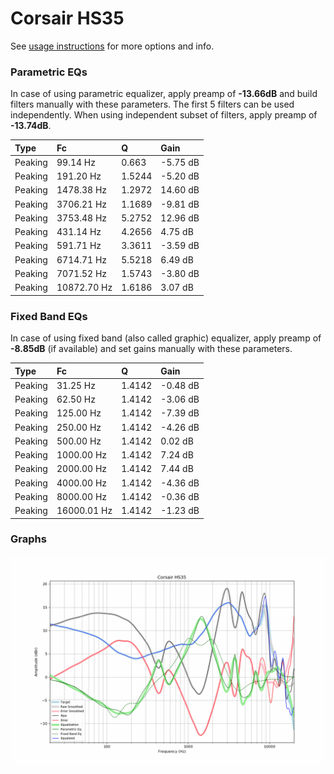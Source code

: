 # Corsair HS35
See [usage instructions](https://github.com/jaakkopasanen/AutoEq#usage) for more options and info.

### Parametric EQs
In case of using parametric equalizer, apply preamp of **-13.66dB** and build filters manually
with these parameters. The first 5 filters can be used independently.
When using independent subset of filters, apply preamp of **-13.74dB**.

| Type    | Fc          |      Q | Gain     |
|:--------|:------------|:-------|:---------|
| Peaking | 99.14 Hz    | 0.663  | -5.75 dB |
| Peaking | 191.20 Hz   | 1.5244 | -5.20 dB |
| Peaking | 1478.38 Hz  | 1.2972 | 14.60 dB |
| Peaking | 3706.21 Hz  | 1.1689 | -9.81 dB |
| Peaking | 3753.48 Hz  | 5.2752 | 12.96 dB |
| Peaking | 431.14 Hz   | 4.2656 | 4.75 dB  |
| Peaking | 591.71 Hz   | 3.3611 | -3.59 dB |
| Peaking | 6714.71 Hz  | 5.5218 | 6.49 dB  |
| Peaking | 7071.52 Hz  | 1.5743 | -3.80 dB |
| Peaking | 10872.70 Hz | 1.6186 | 3.07 dB  |

### Fixed Band EQs
In case of using fixed band (also called graphic) equalizer, apply preamp of **-8.85dB**
(if available) and set gains manually with these parameters.

| Type    | Fc          |      Q | Gain     |
|:--------|:------------|:-------|:---------|
| Peaking | 31.25 Hz    | 1.4142 | -0.48 dB |
| Peaking | 62.50 Hz    | 1.4142 | -3.06 dB |
| Peaking | 125.00 Hz   | 1.4142 | -7.39 dB |
| Peaking | 250.00 Hz   | 1.4142 | -4.26 dB |
| Peaking | 500.00 Hz   | 1.4142 | 0.02 dB  |
| Peaking | 1000.00 Hz  | 1.4142 | 7.24 dB  |
| Peaking | 2000.00 Hz  | 1.4142 | 7.44 dB  |
| Peaking | 4000.00 Hz  | 1.4142 | -4.36 dB |
| Peaking | 8000.00 Hz  | 1.4142 | -0.36 dB |
| Peaking | 16000.01 Hz | 1.4142 | -1.23 dB |

### Graphs
![](./Corsair%20HS35.png)